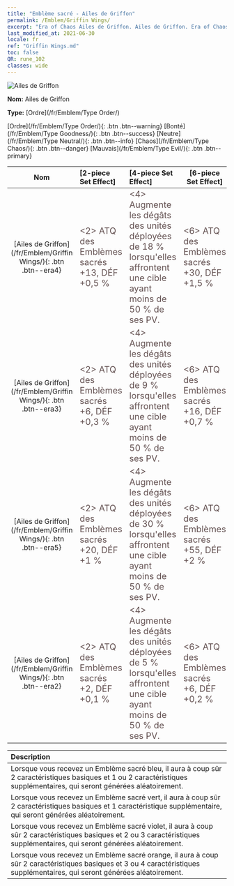 ```yaml
---
title: "Emblème sacré - Ailes de Griffon"
permalink: /Emblem/Griffin Wings/
excerpt: "Era of Chaos Ailes de Griffon. Ailes de Griffon. Era of Chaos Emblème sacré Ailes de Griffon. Era of Chaos Ordre Ailes de Griffon"
last_modified_at: 2021-06-30
locale: fr
ref: "Griffin Wings.md"
toc: false
QR: rune_102
classes: wide
---
```


  ![Ailes de Griffon](/images/r/rune_icon_102.png)

 **Nom:** Ailes de Griffon

 **Type:** [Ordre](/fr/Emblem/Type Order/)

  [Ordre](/fr/Emblem/Type Order/){: .btn .btn--warning}   [Bonté](/fr/Emblem/Type Goodness/){: .btn .btn--success}   [Neutre](/fr/Emblem/Type Neutral/){: .btn .btn--info}   [Chaos](/fr/Emblem/Type Chaos/){: .btn .btn--danger}   [Mauvais](/fr/Emblem/Type Evil/){: .btn .btn--primary} 

  |  Nom    | [2-piece Set Effect] | [4-piece Set Effect] | [6-piece Set Effect]  | 
  |:-----------------------:|:-------------------|:-----------------|----------------| 
  | [Ailes de Griffon](/fr/Emblem/Griffin Wings/){: .btn .btn--era4} | <span style="color: #645252;font-size:20px">&lt;2&gt; ATQ des Emblèmes sacrés +13, DÉF +0,5 %</span> | <span style="color: #645252;font-size:20px">&lt;4&gt; Augmente les dégâts des unités déployées de 18 % lorsqu'elles affrontent une cible ayant moins de 50 % de ses PV.</span> | <span style="color: #645252;font-size:20px">&lt;6&gt; ATQ des Emblèmes sacrés +30, DÉF +1,5 %</span> | 
  | [Ailes de Griffon](/fr/Emblem/Griffin Wings/){: .btn .btn--era3} | <span style="color: #645252;font-size:20px">&lt;2&gt; ATQ des Emblèmes sacrés +6, DÉF +0,3 %</span> | <span style="color: #645252;font-size:20px">&lt;4&gt; Augmente les dégâts des unités déployées de 9 % lorsqu'elles affrontent une cible ayant moins de 50 % de ses PV.</span> | <span style="color: #645252;font-size:20px">&lt;6&gt; ATQ des Emblèmes sacrés +16, DÉF +0,7 %</span> | 
  | [Ailes de Griffon](/fr/Emblem/Griffin Wings/){: .btn .btn--era5} | <span style="color: #645252;font-size:20px">&lt;2&gt; ATQ des Emblèmes sacrés +20, DÉF +1 %</span> | <span style="color: #645252;font-size:20px">&lt;4&gt; Augmente les dégâts des unités déployées de 30 % lorsqu'elles affrontent une cible ayant moins de 50 % de ses PV.</span> | <span style="color: #645252;font-size:20px">&lt;6&gt; ATQ des Emblèmes sacrés +55, DÉF +2 %</span> | 
  | [Ailes de Griffon](/fr/Emblem/Griffin Wings/){: .btn .btn--era2} | <span style="color: #645252;font-size:20px">&lt;2&gt; ATQ des Emblèmes sacrés +2, DÉF +0,1 %</span> | <span style="color: #645252;font-size:20px">&lt;4&gt; Augmente les dégâts des unités déployées de 5 % lorsqu'elles affrontent une cible ayant moins de 50 % de ses PV.</span> | <span style="color: #645252;font-size:20px">&lt;6&gt; ATQ des Emblèmes sacrés +6, DÉF +0,2 %</span> | 

  |         Description            | 
  |:-------------------------------|
  | Lorsque vous recevez un Emblème sacré bleu, il aura à coup sûr 2 caractéristiques basiques et 1 ou 2 caractéristiques supplémentaires, qui seront générées aléatoirement. |
  | Lorsque vous recevez un Emblème sacré vert, il aura à coup sûr 2 caractéristiques basiques et 1 caractéristique supplémentaire, qui seront générées aléatoirement. |
  | Lorsque vous recevez un Emblème sacré violet, il aura à coup sûr 2 caractéristiques basiques et 2 ou 3 caractéristiques supplémentaires, qui seront générées aléatoirement. |
  | Lorsque vous recevez un Emblème sacré orange, il aura à coup sûr 2 caractéristiques basiques et 3 ou 4 caractéristiques supplémentaires, qui seront générées aléatoirement. |
